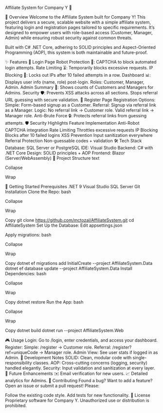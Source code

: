 ﻿Affiliate System for Company Y 🚀


🌟 Overview
Welcome to the Affiliate System built for Company Y! This project delivers a secure, scalable website with a simple affiliate system, featuring login and registration pages tailored to specific requirements. It’s designed to empower users with role-based access (Customer, Manager, Admin) while ensuring robust security against common threats.

Built with C# .NET Core, adhering to SOLID principles and Aspect-Oriented Programming (AOP), this system is both maintainable and future-proof.

✨ Features
🔐 Login Page
Robot Protection 🤖: CAPTCHA to block automated login attempts.
Rate Limiting ⏳: Temporarily blocks excessive requests.
IP Blocking 🚫: Locks out IPs after 10 failed attempts in a row.
Dashboard 📊: Displays user info (name, role) post-login.
Roles: Customer, Manager, Admin.
Admin Summary 👑: Shows counts of Customers and Managers for Admins.
Security 🛡️:
Prevents XSS attacks across all sections.
Stops referral URL guessing with secure validation.
📝 Register Page
Registration Options:
Simple: Form-based signup as a Customer.
Referral: Signup via referral link as a Manager.
Logic:
No referral link → Customer role.
Valid referral link → Manager role.
Anti-Brute Force 🔒: Protects referral links from guessing attempts.
🛡️ Security Highlights
Feature	Implementation
Anti-Robot	CAPTCHA integration
Rate Limiting	Throttles excessive requests
IP Blocking	Blocks after 10 failed logins
XSS Prevention	Input sanitization everywhere
Referral Protection	Non-guessable codes + validation
🛠️ Tech Stack
Database: SQL Server or PostgreSQL
IDE: Visual Studio
Backend: C# with .NET Core
Design: SOLID principles + AOP
Frontend: Blazor (Server/WebAssembly)
📂 Project Structure
text

Collapse

Wrap


🚀 Getting Started
Prerequisites
.NET 9
Visual Studio
SQL Server
Git
Installation
Clone the Repo:
bash

Collapse

Wrap

Copy
git clone https://github.com/mctozal/AffiliateSystem.git
cd AffiliateSystem
Set Up the Database:
Edit appsettings.json 



Apply migrations:
bash

Collapse

Wrap

Copy
dotnet ef migrations add InitialCreate --project AffiliateSystem.Data
dotnet ef database update --project AffiliateSystem.Data
Install Dependencies:
bash

Collapse

Wrap

Copy
dotnet restore
Run the App:
bash

Collapse

Wrap

Copy
dotnet build
dotnet run --project AffiliateSystem.Web

🎮 Usage
Login: Go to /login, enter credentials, and access your dashboard.
Register:
Simple: /register → Customer role.
Referral: /register?ref=uniqueCode → Manager role.
Admin View: See user stats if logged in as Admin.
🧠 Development Notes
SOLID: Clean, modular code with single-responsibility classes.
AOP: Cross-cutting concerns (logging, security) handled elegantly.
Security: Input validation and sanitization at every layer.
🌱 Future Enhancements
✉️ Email verification for new users.
📈 Detailed analytics for Admins.
🤝 Contributing
Found a bug? Want to add a feature? Open an issue or submit a pull request! Please:

Follow the existing code style.
Add tests for new functionality.
📜 License
Proprietary software for Company Y. Unauthorized use or distribution is prohibited.